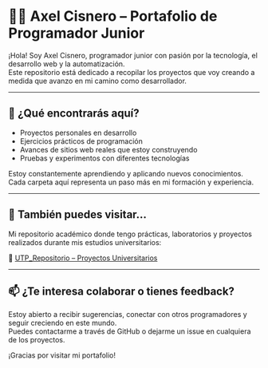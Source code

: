 # 👨‍💻 Axel Cisnero – Portafolio de Programador Junior

¡Hola! Soy Axel Cisnero, programador junior con pasión por la tecnología, el desarrollo web y la automatización.  
Este repositorio está dedicado a recopilar los proyectos que voy creando a medida que avanzo en mi camino como desarrollador.

---

## 🚀 ¿Qué encontrarás aquí?

- Proyectos personales en desarrollo
- Ejercicios prácticos de programación
- Avances de sitios web reales que estoy construyendo
- Pruebas y experimentos con diferentes tecnologías

Estoy constantemente aprendiendo y aplicando nuevos conocimientos. Cada carpeta aquí representa un paso más en mi formación y experiencia.

---

## 🔗 También puedes visitar...

Mi repositorio académico donde tengo prácticas, laboratorios y proyectos realizados durante mis estudios universitarios:

📁 [UTP_Repositorio – Proyectos Universitarios](https://github.com/axelcisnero/UTP_Repositorio)

---

## 📫 ¿Te interesa colaborar o tienes feedback?

Estoy abierto a recibir sugerencias, conectar con otros programadores y seguir creciendo en este mundo.  
Puedes contactarme a través de GitHub o dejarme un issue en cualquiera de los proyectos.

¡Gracias por visitar mi portafolio!
